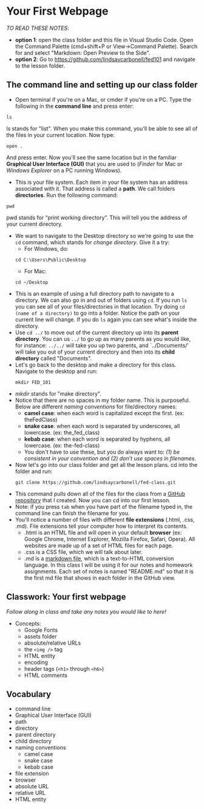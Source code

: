 # Your First Webpage
_TO READ THESE NOTES_:
* **option 1**: open the class folder and this file in Visual Studio Code. Open the Command Palette (cmd+shift+P or View->Command Palette). Search for and select "Markdown: Open Preview to the Side".
* **option 2**: Go to https://github.com/lindsaycarbonell/fed101 and navigate to the lesson folder.

## The command line and setting up our class folder
* Open terminal if you're on a Mac, or cmder if you're on a PC. Type the following in the **command line** and press enter:
```
ls
```
ls stands for "list". When you make this command, you'll be able to see all of the files in your current location. Now type:
```
open .
```
And press enter. Now you'll see the same location but in the familiar **Graphical User Interface (GUI)** that you are used to (_Finder_ for Mac or _Windows Explorer_ on a PC running Windows).
* This is your file system. Each item in your file system has an address associated with it. That address is called a **path**. We call folders **directories**. Run the following command:
```
pwd
```
pwd stands for “print working directory”. This will tell you the address of your current directory.
* We want to navigate to the Desktop directory so we're going to use the `cd` command, which stands for _change directory_. Give it a try:
  * For Windows, do:
  ```
  cd C:\Users\Public\Desktop
  ```
  * For Mac: 
  ```
  cd ~/Desktop
  ```
* This is an example of using a full directory path to navigate to a directory. We can also go in and out of folders using `cd`. If you run `ls` you can see all of your files/directories in that location. Try doing `cd (name of a directory)` to go into a folder. Notice the path on your current line will change. If you do `ls` again you can see what's inside the directory.
* Use `cd ../` to move out of the current directory up into its **parent directory**. You can us `../` to go up as many parents as you would like, for instance: `../../` will take you up two parents, and `../Documents/' will take you out of your current directory and then into its **child directory** called "Documents".
* Let's go back to the desktop and make a directory for this class. Navigate to the desktop and run:
	```
	mkdir FED_101
	```
* _mkdir_ stands for "make directory".
* Notice that there are no spaces in my folder name. This is purposeful. Below are different _naming conventions_ for file/directory names:
 	* **camel case**: when each word is capitalized except the first. (ex: theFedClass)
    * **snake case**: when each word is separated by underscores, all lowercase. (ex: the_fed_class)
    * **kebab case**: when each word is separated by hyphens, all lowercase. (ex: the-fed-class)
    * You don't have to use these, but you do always want to: *(1) be consistent in your convention and (2) don’t use spaces in filenames*.
* Now let's go into our class folder and get all the lesson plans. cd into the folder and run: 
	```
	git clone https://github.com/lindsaycarbonell/fed-class.git
	```
* This command pulls down all of the files for the class from a [GitHub repository](https://github.com/lindsaycarbonell/fed-class) that I created. Now you can cd into our first lesson.
* Note: if you press `tab` when you have part of the filename typed in, the command line can finish the filename for you.
* You'll notice a number of files with different **file extensions** (.html, .css, .md). File extensions tell your computer how to interpret its contents.
  * .html is an HTML file and will open in your default **browser** (ex: Google Chrome, Internet Explorer, Mozilla Firefox, Safari, Opera). All websites are made up of a set of HTML files for each page.
  * .css is a CSS file, which we will talk about later.
  * .md is a [markdown file](https://github.com/adam-p/markdown-here/wiki/Markdown-Cheatsheet), which is a text-to-HTML conversion language. In this class I will be using it for our notes and homework assignments. Each set of notes is named "README.md" so that it is the first md file that shows in each folder in the GitHub view.

## Classwork: Your first webpage
_Follow along in class and take any notes you would like to here!_
* Concepts:
  * Google Fonts
  * assets folder
  * absolute/relative URLs
  * the `<img />` tag
  * HTML entity
  * encoding
  * header tags (`<h1>` through `<h6>`)
  * HTML comments

## Vocabulary
- command line
- Graphical User Interface (GUI)
- path
- directory
- parent directory
- child directory
- naming conventions
  - camel case
  - snake case
  - kebab case
- file extension
- browser
- absolute URL
- relative URL
- HTML entity


